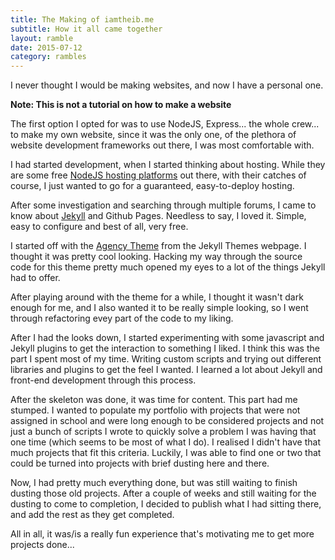 ```yaml
---
title: The Making of iamtheib.me
subtitle: How it all came together
layout: ramble
date: 2015-07-12
category: rambles
---
```


I never thought I would be making websites, and now I have a personal
one.

<!--more-->

**Note: This is not a tutorial on how to make a website**

The first option I opted for was to use NodeJS, Express... the whole
crew... to make my own website, since it was the only one, of the plethora
of website development frameworks out there, I was most comfortable with.

I had started development, when I started thinking about hosting. While they are some free [NodeJS hosting platforms](https://github.com/joyent/node/wiki/Node-Hosting)
out there, with their catches of course, I just wanted to go for a
guaranteed, easy-to-deploy hosting.

After some investigation and searching through multiple forums,
I came to know about [Jekyll](http://jekyllrb.com/) and Github Pages.
Needless to say, I loved it. Simple, easy to configure and best of all,
very free.

I started off with the [Agency Theme](http://jekyllthemes.org/themes/agency/)
from the Jekyll Themes webpage. I thought it was pretty cool looking.
Hacking my way through the source code for this theme pretty much opened
my eyes to a lot of the things Jekyll had to offer.

After playing around with the theme for a while, I thought it wasn't dark
enough for me, and I also wanted it to be really simple looking, so I
went through refactoring evey part of the code to my liking.

After I had the looks down, I started experimenting with some javascript
and Jekyll plugins to get the interaction to something I liked. I think
this was the part I spent most of my time. Writing custom scripts and
trying out different libraries and plugins to get the feel I wanted.
I learned a lot about Jekyll and front-end development through this
process.

After the skeleton was done, it was time for content. This part had
me stumped. I wanted to populate my portfolio with projects that
were not assigned in school and were long enough to be considered
projects and not just a bunch of scripts I wrote to quickly solve
a problem I was having that one time (which seems to be most of what
I do). I realised I didn't have that much projects that fit this
criteria. Luckily, I was able to find one or two that could be turned
into projects with brief dusting here and there.

Now, I had pretty much everything done, but was still waiting to
finish dusting those old projects. After a couple of weeks and still
waiting for the dusting to come to completion, I decided to publish what
I had sitting there, and add the rest as they get completed.

All in all, it was/is a really fun experience that's motivating me to
get more projects done...